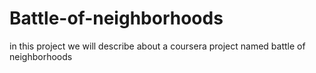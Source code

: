 # Battle-of-neighborhoods
in this project we will describe about a coursera project named battle of neighborhoods
